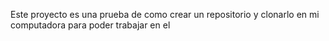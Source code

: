Este proyecto es una prueba de como crear un repositorio y clonarlo en mi computadora para poder trabajar en el

